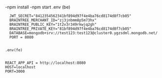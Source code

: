 -npm install 
-npm start 
    .env (be)

    
      JWT_SECRET="8412354562341bf894d97f4e4ba76cd8174d8f7cb05"
      BRAINTREE_MERCHANT_ID="zj3jnbmm8p5m73hx"
      BRAINTREE_PUBLIC_KEY="1t2v3r349rkwjq2gh"
      BRAINTREE_PRIVATE_KEY="81bf894d97f4e4ba76cd8174d8f7cb05"
      DATABASE=mongodb+srv://test123:test123@cluster0.ygzsdml.mongodb.net/
      PORT = 8080


    .env(fe)

    
    REACT_APP_API = http://localhost:8080
    HOST=localhost
    PORT=3000
